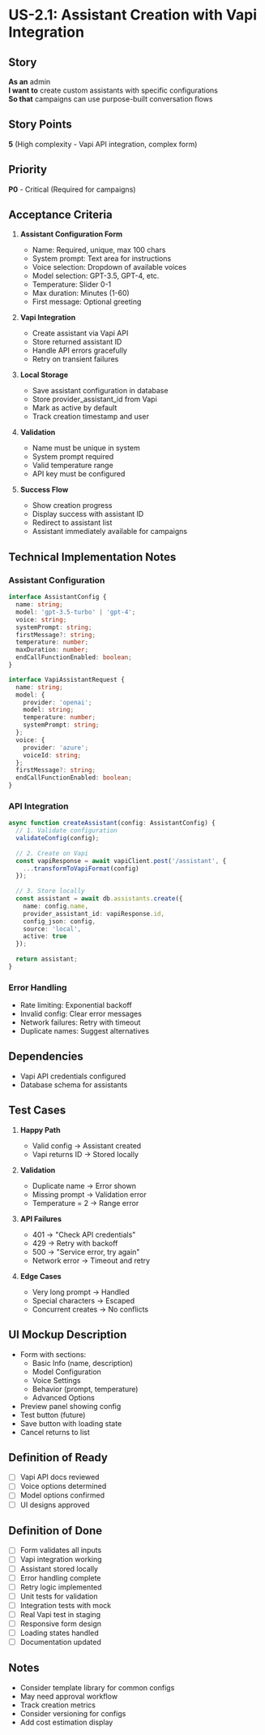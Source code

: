 # US-2.1: Assistant Creation with Vapi Integration

## Story
**As an** admin  
**I want to** create custom assistants with specific configurations  
**So that** campaigns can use purpose-built conversation flows

## Story Points
**5** (High complexity - Vapi API integration, complex form)

## Priority
**P0** - Critical (Required for campaigns)

## Acceptance Criteria
1. **Assistant Configuration Form**
   - Name: Required, unique, max 100 chars
   - System prompt: Text area for instructions
   - Voice selection: Dropdown of available voices
   - Model selection: GPT-3.5, GPT-4, etc.
   - Temperature: Slider 0-1
   - Max duration: Minutes (1-60)
   - First message: Optional greeting

2. **Vapi Integration**
   - Create assistant via Vapi API
   - Store returned assistant ID
   - Handle API errors gracefully
   - Retry on transient failures

3. **Local Storage**
   - Save assistant configuration in database
   - Store provider_assistant_id from Vapi
   - Mark as active by default
   - Track creation timestamp and user

4. **Validation**
   - Name must be unique in system
   - System prompt required
   - Valid temperature range
   - API key must be configured

5. **Success Flow**
   - Show creation progress
   - Display success with assistant ID
   - Redirect to assistant list
   - Assistant immediately available for campaigns

## Technical Implementation Notes

### Assistant Configuration
```typescript
interface AssistantConfig {
  name: string;
  model: 'gpt-3.5-turbo' | 'gpt-4';
  voice: string;
  systemPrompt: string;
  firstMessage?: string;
  temperature: number;
  maxDuration: number;
  endCallFunctionEnabled: boolean;
}

interface VapiAssistantRequest {
  name: string;
  model: {
    provider: 'openai';
    model: string;
    temperature: number;
    systemPrompt: string;
  };
  voice: {
    provider: 'azure';
    voiceId: string;
  };
  firstMessage?: string;
  endCallFunctionEnabled: boolean;
}
```

### API Integration
```typescript
async function createAssistant(config: AssistantConfig) {
  // 1. Validate configuration
  validateConfig(config);
  
  // 2. Create on Vapi
  const vapiResponse = await vapiClient.post('/assistant', {
    ...transformToVapiFormat(config)
  });
  
  // 3. Store locally
  const assistant = await db.assistants.create({
    name: config.name,
    provider_assistant_id: vapiResponse.id,
    config_json: config,
    source: 'local',
    active: true
  });
  
  return assistant;
}
```

### Error Handling
- Rate limiting: Exponential backoff
- Invalid config: Clear error messages
- Network failures: Retry with timeout
- Duplicate names: Suggest alternatives

## Dependencies
- Vapi API credentials configured
- Database schema for assistants

## Test Cases
1. **Happy Path**
   - Valid config → Assistant created
   - Vapi returns ID → Stored locally

2. **Validation**
   - Duplicate name → Error shown
   - Missing prompt → Validation error
   - Temperature = 2 → Range error

3. **API Failures**
   - 401 → "Check API credentials"
   - 429 → Retry with backoff
   - 500 → "Service error, try again"
   - Network error → Timeout and retry

4. **Edge Cases**
   - Very long prompt → Handled
   - Special characters → Escaped
   - Concurrent creates → No conflicts

## UI Mockup Description
- Form with sections:
  - Basic Info (name, description)
  - Model Configuration
  - Voice Settings
  - Behavior (prompt, temperature)
  - Advanced Options
- Preview panel showing config
- Test button (future)
- Save button with loading state
- Cancel returns to list

## Definition of Ready
- [ ] Vapi API docs reviewed
- [ ] Voice options determined
- [ ] Model options confirmed
- [ ] UI designs approved

## Definition of Done
- [ ] Form validates all inputs
- [ ] Vapi integration working
- [ ] Assistant stored locally
- [ ] Error handling complete
- [ ] Retry logic implemented
- [ ] Unit tests for validation
- [ ] Integration tests with mock
- [ ] Real Vapi test in staging
- [ ] Responsive form design
- [ ] Loading states handled
- [ ] Documentation updated

## Notes
- Consider template library for common configs
- May need approval workflow
- Track creation metrics
- Consider versioning for configs
- Add cost estimation display